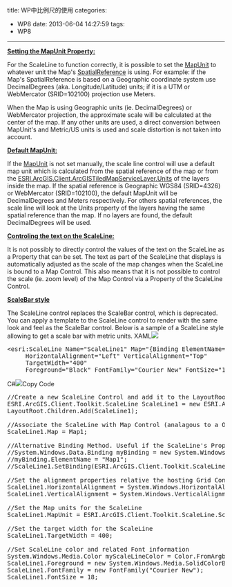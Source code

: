 title: WP中比例尺的使用
categories:
  - WP8
date: 2013-06-04 14:27:59
tags:
  - WP8
---

**<span style="text-decoration: underline;">Setting the MapUnit Property:</span>**

For the ScaleLine to function correctly, it is possible to set the [MapUnit](http://help.arcgis.com/en/webapi/silverlight/apiref/ESRI.ArcGIS.Client.Toolkit~ESRI.ArcGIS.Client.Toolkit.ScaleLine~MapUnit.html) to whatever unit the Map's [SpatialReference](http://help.arcgis.com/en/webapi/silverlight/apiref/ESRI.ArcGIS.Client~ESRI.ArcGIS.Client.Geometry.SpatialReference.html) is using. For example: if the Map's SpatialReference is based on a Geographic coordinate system use DecimalDegrees (aka. Longitude/Latitude) units; if it is a UTM or WebMercator (SRID=102100) projection use Meters.

When the Map is using Geographic units (ie. DecimalDegrees) or WebMercator projection, the approximate scale will be calculated at the center of the map. If any other units are used, a direct conversion between MapUnit's and Metric/US units is used and scale distortion is not taken into account.

**<span style="text-decoration: underline;">Default MapUnit:</span>**

If the [MapUnit](http://help.arcgis.com/en/webapi/silverlight/apiref/ESRI.ArcGIS.Client.Toolkit~ESRI.ArcGIS.Client.Toolkit.ScaleLine~MapUnit.html) is not set manually, the scale line control will use a default map unit which is calculated from the spatial reference of the map or from the [ESRI.ArcGIS.Client.ArcGISTiledMapServiceLayer.Units](http://help.arcgis.com/en/webapi/silverlight/apiref/ESRI.ArcGIS.Client~ESRI.ArcGIS.Client.ArcGISTiledMapServiceLayer~Units.html) of the layers inside the map. If the spatial reference is Geographic WGS84 (SRID=4326) or WebMercator (SRID=102100), the default MapUnit will be DecimalDegrees and Meters respectively. For others spatial references, the scale line will look at the Units property of the layers having the same spatial reference than the map. If no layers are found, the default DecimalDegrees will be used.

**<span style="text-decoration: underline;">Controling the text on the ScaleLine:</span>**

It is not possibly to directly control the values of the text on the ScaleLine as a Property that can be set. The text as part of the ScaleLine that displays is automatically adjusted as the scale of the map changes when the ScaleLine is bound to a Map Control. This also means that it is not possible to control the scale (ie. zoom level) of the Map Control via a Property of the ScaleLine Control.

**<span style="text-decoration: underline;">ScaleBar style</span>**

The ScaleLine control replaces the ScaleBar control, which is deprecated. You can apply a template to the ScaleLine control to render with the same look and feel as the ScaleBar control. Below is a sample of a ScaleLine style allowing to get a scale bar with metric units.
XAML![](http://help.arcgis.com/en/webapi/silverlight/apiref/dotnetimages/copycode.gif)
<pre>&lt;esri:ScaleLine Name="ScaleLine1" Map="{Binding ElementName=Map1}"
     HorizontalAlignment="Left" VerticalAlignment="Top"  
     TargetWidth="400" 
     Foreground="Black" FontFamily="Courier New" FontSize="18" /&gt;</pre>
C#![](http://help.arcgis.com/en/webapi/silverlight/apiref/dotnetimages/copycode.gif)Copy Code
<pre>//Create a new ScaleLine Control and add it to the LayoutRoot (a Grid in the XAML)
ESRI.ArcGIS.Client.Toolkit.ScaleLine ScaleLine1 = new ESRI.ArcGIS.Client.Toolkit.ScaleLine();
LayoutRoot.Children.Add(ScaleLine1);

//Associate the ScaleLine with Map Control (analagous to a OneTime Binding). Most common coding pattern.
ScaleLine1.Map = Map1;

//Alternative Binding Method. Useful if the ScaleLine's Properties will dynamically impact other objects.
//System.Windows.Data.Binding myBinding = new System.Windows.Data.Binding();
//myBinding.ElementName = "Map1";
//ScaleLine1.SetBinding(ESRI.ArcGIS.Client.Toolkit.ScaleLine.MapProperty, myBinding);

//Set the alignment properties relative the hosting Grid Control
ScaleLine1.HorizontalAlignment = System.Windows.HorizontalAlignment.Left;
ScaleLine1.VerticalAlignment = System.Windows.VerticalAlignment.Top;

//Set the Map units for the ScaleLine
ScaleLine1.MapUnit = ESRI.ArcGIS.Client.Toolkit.ScaleLine.ScaleLineUnit.DecimalDegrees;

//Set the target width for the ScaleLine
ScaleLine1.TargetWidth = 400;

//Set ScaleLine color and related Font information
System.Windows.Media.Color myScaleLineColor = Color.FromArgb(255, 0, 0, 0);
ScaleLine1.Foreground = new System.Windows.Media.SolidColorBrush(myScaleLineColor);
ScaleLine1.FontFamily = new FontFamily("Courier New");
ScaleLine1.FontSize = 18;</pre>